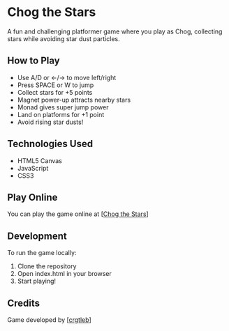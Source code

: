 # Chog the Stars

A fun and challenging platformer game where you play as Chog, collecting stars while avoiding star dust particles.

## How to Play

- Use A/D or ←/→ to move left/right
- Press SPACE or W to jump
- Collect stars for +5 points
- Magnet power-up attracts nearby stars
- Monad gives super jump power
- Land on platforms for +1 point
- Avoid rising star dusts!

## Technologies Used

- HTML5 Canvas
- JavaScript
- CSS3

## Play Online

You can play the game online at [[Chog the Stars](https://chogthestars.vercel.app/)]

## Development

To run the game locally:
1. Clone the repository
2. Open index.html in your browser
3. Start playing!

## Credits

Game developed by [[crgtleb](https://x.com/crgtleb)] 
